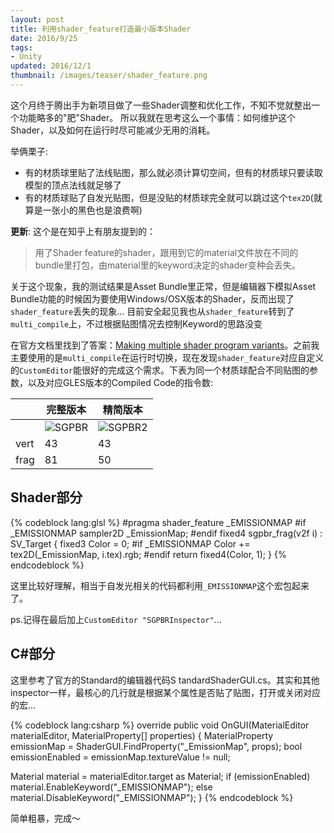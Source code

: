 ```yaml
---
layout: post
title: 利用shader_feature打造最小版本Shader
date: 2016/9/25
tags:
- Unity
updated: 2016/12/1
thumbnail: /images/teaser/shader_feature.png
---
```


这个月终于腾出手为新项目做了一些Shader调整和优化工作，不知不觉就整出一个功能略多的"肥"Shader。
所以我就在思考这么一个事情：如何维护这个Shader，以及如何在运行时尽可能减少无用的消耗。

举俩栗子:

- 有的材质球里贴了法线贴图，那么就必须计算切空间，但有的材质球只要读取模型的顶点法线就足够了
- 有的材质球贴了自发光贴图，但是没贴的材质球完全就可以跳过这个`tex2D`(就算是一张小的黑色也是浪费啊)

**更新**: 这个是在知乎上有朋友提到的：

> 用了Shader feature的shader，跟用到它的material文件放在不同的bundle里打包，由material里的keyword决定的shader变种会丢失。

关于这个现象，我的测试结果是Asset Bundle里正常，但是编辑器下模拟Asset Bundle功能的时候因为要使用Windows/OSX版本的Shader，反而出现了`shader_feature`丢失的现象... 目前安全起见我也从`shader_feature`转到了`multi_compile`上，不过根据贴图情况去控制Keyword的思路没变


<!--more-->

在官方文档里找到了答案：[Making multiple shader program variants](https://docs.unity3d.com/Manual/SL-MultipleProgramVariants.html)。之前我主要使用的是`multi_compile`在运行时切换，现在发现`shader_feature`对应自定义的`CustomEditor`能很好的完成这个需求。下表为同一个材质球配合不同贴图的参数，以及对应GLES版本的Compiled Code的指令数:

| | 完整版本 | 精简版本 |
| ----- | ----- | ----- |
| | ![SGPBR](/images/SGPBR.png) | ![SGPBR2](/images/SGPBR2.png) |
| vert | 43 | 43 |
| frag | 81 | 50 |

## Shader部分

{% codeblock lang:glsl %}
#pragma shader_feature _EMISSIONMAP
#if _EMISSIONMAP
sampler2D _EmissionMap;
#endif
fixed4 sgpbr_frag(v2f i) : SV_Target
{
  fixed3 Color = 0;
#if _EMISSIONMAP
  Color += tex2D(_EmissionMap, i.tex).rgb;
#endif
  return fixed4(Color, 1);
}
{% endcodeblock %}

这里比较好理解，相当于自发光相关的代码都利用`_EMISSIONMAP`这个宏包起来了。

ps.记得在最后加上`CustomEditor "SGPBRInspector"`...

## C#部分

这里参考了官方的Standard的编辑器代码S tandardShaderGUI.cs。其实和其他inspector一样，最核心的几行就是根据某个属性是否贴了贴图，打开或关闭对应的宏...

{% codeblock lang:csharp %}
override public void OnGUI(MaterialEditor materialEditor, MaterialProperty[] properties)
{
  MaterialProperty emissionMap = ShaderGUI.FindProperty("_EmissionMap", props);
  bool emissionEnabled = emissionMap.textureValue != null;

  Material material = materialEditor.target as Material;
  if (emissionEnabled)
      material.EnableKeyword("_EMISSIONMAP");
  else
      material.DisableKeyword("_EMISSIONMAP");
}
{% endcodeblock %}

简单粗暴，完成～

